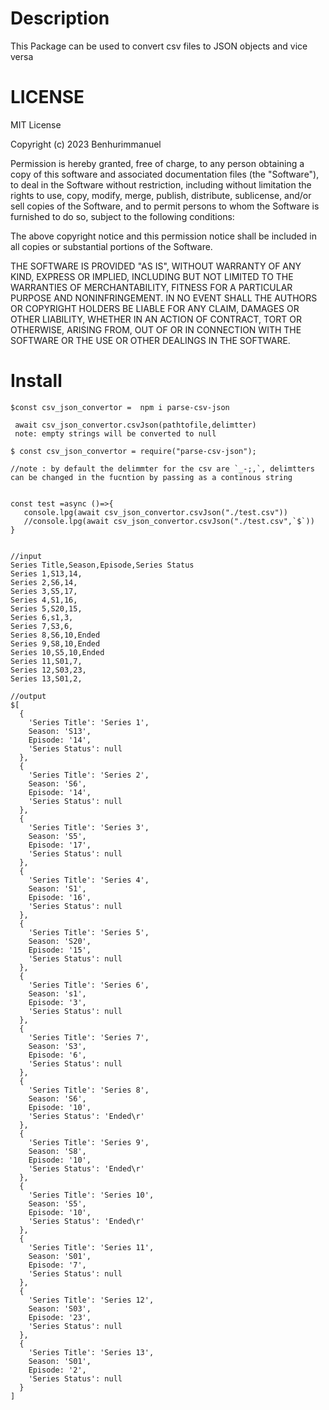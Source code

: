# Description
 
 This Package can be used to convert csv files to JSON objects and vice versa

# LICENSE 
MIT License

Copyright (c) 2023 Benhurimmanuel

Permission is hereby granted, free of charge, to any person obtaining a copy
of this software and associated documentation files (the "Software"), to deal
in the Software without restriction, including without limitation the rights
to use, copy, modify, merge, publish, distribute, sublicense, and/or sell
copies of the Software, and to permit persons to whom the Software is
furnished to do so, subject to the following conditions:

The above copyright notice and this permission notice shall be included in all
copies or substantial portions of the Software.

THE SOFTWARE IS PROVIDED "AS IS", WITHOUT WARRANTY OF ANY KIND, EXPRESS OR
IMPLIED, INCLUDING BUT NOT LIMITED TO THE WARRANTIES OF MERCHANTABILITY,
FITNESS FOR A PARTICULAR PURPOSE AND NONINFRINGEMENT. IN NO EVENT SHALL THE
AUTHORS OR COPYRIGHT HOLDERS BE LIABLE FOR ANY CLAIM, DAMAGES OR OTHER
LIABILITY, WHETHER IN AN ACTION OF CONTRACT, TORT OR OTHERWISE, ARISING FROM,
OUT OF OR IN CONNECTION WITH THE SOFTWARE OR THE USE OR OTHER DEALINGS IN THE
SOFTWARE.

# Install
```
$const csv_json_convertor =  npm i parse-csv-json
```
```
 await csv_json_convertor.csvJson(pathtofile,delimtter)
 note: empty strings will be converted to null 
```

```
$ const csv_json_convertor = require("parse-csv-json");

//note : by default the delimmter for the csv are `_-;,`, delimtters can be changed in the fucntion by passing as a continous string


const test =async ()=>{
   console.lpg(await csv_json_convertor.csvJson("./test.csv"))
   //console.lpg(await csv_json_convertor.csvJson("./test.csv",`$`))
}


//input
Series Title,Season,Episode,Series Status
Series 1,S13,14,
Series 2,S6,14,
Series 3,S5,17,
Series 4,S1,16,
Series 5,S20,15,
Series 6,s1,3,
Series 7,S3,6,
Series 8,S6,10,Ended
Series 9,S8,10,Ended
Series 10,S5,10,Ended
Series 11,S01,7,
Series 12,S03,23,
Series 13,S01,2,

//output
$[
  {
    'Series Title': 'Series 1',
    Season: 'S13',
    Episode: '14',
    'Series Status': null
  },
  {
    'Series Title': 'Series 2',
    Season: 'S6',
    Episode: '14',
    'Series Status': null
  },
  {
    'Series Title': 'Series 3',
    Season: 'S5',
    Episode: '17',
    'Series Status': null
  },
  {
    'Series Title': 'Series 4',
    Season: 'S1',
    Episode: '16',
    'Series Status': null
  },
  {
    'Series Title': 'Series 5',
    Season: 'S20',
    Episode: '15',
    'Series Status': null
  },
  {
    'Series Title': 'Series 6',
    Season: 's1',
    Episode: '3',
    'Series Status': null
  },
  {
    'Series Title': 'Series 7',
    Season: 'S3',
    Episode: '6',
    'Series Status': null
  },
  {
    'Series Title': 'Series 8',
    Season: 'S6',
    Episode: '10',
    'Series Status': 'Ended\r'
  },
  {
    'Series Title': 'Series 9',
    Season: 'S8',
    Episode: '10',
    'Series Status': 'Ended\r'
  },
  {
    'Series Title': 'Series 10',
    Season: 'S5',
    Episode: '10',
    'Series Status': 'Ended\r'
  },
  {
    'Series Title': 'Series 11',
    Season: 'S01',
    Episode: '7',
    'Series Status': null
  },
  {
    'Series Title': 'Series 12',
    Season: 'S03',
    Episode: '23',
    'Series Status': null
  },
  {
    'Series Title': 'Series 13',
    Season: 'S01',
    Episode: '2',
    'Series Status': null
  }
]
```

